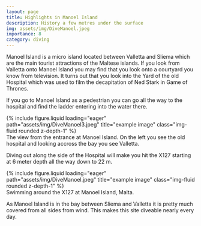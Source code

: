 ```yaml
---
layout: page
title: Highlights in Manoel Island
description: History a few metres under the surface
img: assets/img/DiveManoel.jpeg
importance: 8
category: diving
---
```


Manoel Island is a micro island located between Valletta and Sliema which are the main tourist attractions of the Maltese islands. If you look from Valletta onto Manoel Island you may find that you look onto a courtyard you know from television. It turns out that you look into the Yard of the old Hospital which was used to film the decapitation of Ned Stark in Game of Thrones.


If you go to Manoel Island as a pedestrian you can go all the way to the hospital and find the ladder entering into the water there.

<div class="row">
    <div class="col-sm mt-3 mt-md-0">
        {% include figure.liquid loading="eager" path="assets/img/DiveManoel3.jpeg" title="example image" class="img-fluid rounded z-depth-1" %}
    </div>
</div>
<div class="caption">
 The view from the entrance at Manoel Island. On the left you see the old hospital and looking accross the bay you see Valletta.
</div>

Diving out along the side of the Hospital will make you hit the X127 starting at 6 meter depth all the way down to 22 m.

<div class="row">
    <div class="col-sm mt-3 mt-md-0">
        {% include figure.liquid loading="eager" path="assets/img/DiveManoel.jpeg" title="example image" class="img-fluid rounded z-depth-1" %}
    </div>
</div>
<div class="caption">
 Swimming around the X127 at Manoel Island, Malta.
</div>

As Manoel Island is in the bay between Sliema and Valletta it is pretty much covered from all sides from wind. This makes this site diveable nearly every day.
